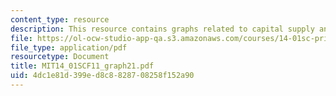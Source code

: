 ```yaml
---
content_type: resource
description: This resource contains graphs related to capital supply and markets I.
file: https://ol-ocw-studio-app-qa.s3.amazonaws.com/courses/14-01sc-principles-of-microeconomics-fall-2011/4dc1e81d399ed8c8828708258f152a90_MIT14_01SCF11_graph21.pdf
file_type: application/pdf
resourcetype: Document
title: MIT14_01SCF11_graph21.pdf
uid: 4dc1e81d-399e-d8c8-8287-08258f152a90
---
```

